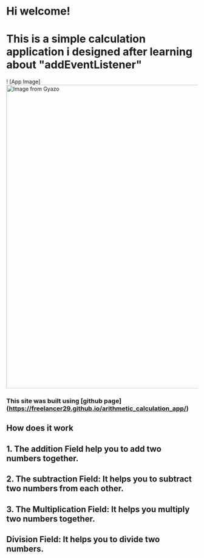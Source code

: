 # Hi welcome!

# This is a simple calculation application i designed after learning about "addEventListener"

! [App Image]<a href="https://gyazo.com/2e1ceecfcbf2ac40e998dd93ce6e969c"><img src="https://i.gyazo.com/2e1ceecfcbf2ac40e998dd93ce6e969c.png" alt="Image from Gyazo" width="799"/></a>

### This site was built using [github page] (https://freelancer29.github.io/arithmetic_calculation_app/)

## How does it work 
## 1. The addition Field help you to add two numbers together.
## 2. The subtraction Field: It helps you to subtract two numbers from each other.
## 3. The Multiplication Field: It helps you multiply two numbers together.
## Division Field: It helps you to divide two numbers.